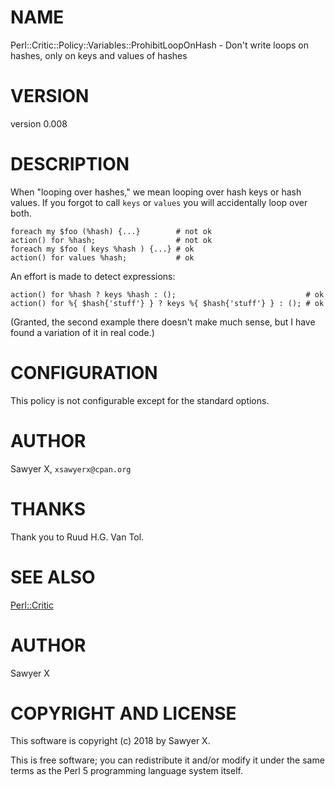 # NAME

Perl::Critic::Policy::Variables::ProhibitLoopOnHash - Don't write loops on hashes, only on keys and values of hashes

# VERSION

version 0.008

# DESCRIPTION

When "looping over hashes," we mean looping over hash keys or hash values. If
you forgot to call `keys` or `values` you will accidentally loop over both.

    foreach my $foo (%hash) {...}        # not ok
    action() for %hash;                  # not ok
    foreach my $foo ( keys %hash ) {...} # ok
    action() for values %hash;           # ok

An effort is made to detect expressions:

    action() for %hash ? keys %hash : ();                             # ok
    action() for %{ $hash{'stuff'} } ? keys %{ $hash{'stuff'} } : (); # ok

(Granted, the second example there doesn't make much sense, but I have found
a variation of it in real code.)

# CONFIGURATION

This policy is not configurable except for the standard options.

# AUTHOR

Sawyer X, `xsawyerx@cpan.org`

# THANKS

Thank you to Ruud H.G. Van Tol.

# SEE ALSO

[Perl::Critic](https://metacpan.org/pod/Perl::Critic)

# AUTHOR

Sawyer X

# COPYRIGHT AND LICENSE

This software is copyright (c) 2018 by Sawyer X.

This is free software; you can redistribute it and/or modify it under
the same terms as the Perl 5 programming language system itself.
